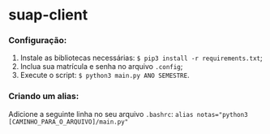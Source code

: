 # suap-client

### Configuração:
  1. Instale as bibliotecas necessárias: ```$ pip3 install -r requirements.txt```;
  2. Inclua sua matrícula e senha no arquivo ```.config```;
  3. Execute o script: ```$ python3 main.py ANO SEMESTRE```.
  
### Criando um alias:
  Adicione a seguinte linha no seu arquivo ```.bashrc```: ```alias notas="python3 [CAMINHO_PARA_O_ARQUIVO]/main.py"```
